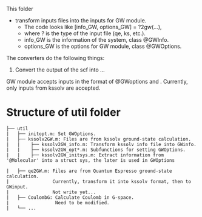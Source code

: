 This folder 
- transform inputs files into the inputs for GW module.
  - The code looks like [info_GW, options_GW] = ?2gw(...),
  -    where ? is the type of the input file (qe, ks, etc.).
  -    info_GW is the information of the system, class @GWInfo.
  -    options_GW is the options for GW module, class @GWOptions.

The converters do the following things:
1. Convert the output of the scf into ...

GW module accepts inputs in the format of @GWoptions and .
Currently, only inputs from kssolv are accepted.
# Structure of util folder
```
├── util   
|   ├── initopt.m: Set GWOptions.
|   ├── kssolv2GW.m: Files are from kssolv ground-state calculation.
|   |    ├── kssolv2GW_info.m: Transform kssolv info file into GWinfo.
|   |    ├── kssolv2GW_opt*.m: Subfunctions for setting GWOptions.
|   |    ├── kssolv2GW_initsys.m: Extract information from '@Molecular' into a struct sys, the later is used in GWOptions
                                  
|   ├── qe2GW.m: Files are from Quantum Espresso ground-state calculation.
|                Currently, transform it into kssolv format, then to GWinput.
|                Not write yet...
|   ├── CoulombG: Calculate Coulomb in G-space.
|                 Need to be modified.
|   └── ...


```
